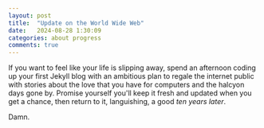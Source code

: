 ```yaml
---
layout: post
title:  "Update on the World Wide Web"
date:   2024-08-28 1:30:09
categories: about progress
comments: true
---
```

If you want to feel like your life is slipping away, spend an afternoon coding up your first Jekyll blog with an ambitious plan to regale the internet public with stories about the love that you have for computers and the halcyon days gone by. Promise yourself you'll keep it fresh and updated when you get a chance, then return to it, languishing, a good _ten years later_.

Damn.
